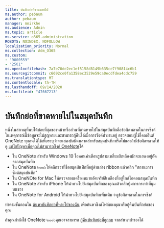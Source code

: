 ```yaml
---
title: บันทึกย่อที่ขาดหายไป
ms.author: pebaum
author: pebaum
manager: mnirkhe
ms.audience: Admin
ms.topic: article
ms.service: o365-administration
ROBOTS: NOINDEX, NOFOLLOW
localization_priority: Normal
ms.collection: Adm_O365
ms.custom:
- "9000559"
- "2501"
ms.openlocfilehash: 7a7e70de2ec1ef5158d8149b635ce7f90814c6b1
ms.sourcegitcommit: c6692ce0fa1358ec3529e59ca0ecdfdea4cdc759
ms.translationtype: MT
ms.contentlocale: th-TH
ms.lasthandoff: 09/14/2020
ms.locfileid: "47667213"
---
```

# <a name="missing-notes-in-notebook"></a>บันทึกย่อที่ขาดหายไปในสมุดบันทึก

หนึ่งในสาเหตุที่พบได้บ่อยที่สุดของหน้าหรือส่วนที่ขาดหายไปในสมุดบันทึกคือข้อผิดพลาดในการซิงค์ ในเหตุการณ์นี้ข้อมูลจะไม่สูญหายและสามารถกู้คืนได้เมื่อการซิงค์ทำงานอยู่ ตรวจสอบผู้ใช้ไคลเอ็นต์ OneNote ทุกคนได้ใช้เพื่อระบุว่าจะแสดงข้อผิดพลาดสำหรับสมุดบันทึกหรือไม่และถ้ามีข้อผิดพลาดให้ดู [แก้ไขปัญหาเมื่อคุณไม่สามารถซิงค์ OneNote](https://support.office.com/article/299495ef-66d1-448f-90c1-b785a6968d45)ได้

- ใน OneNote สำหรับ Windows 10 ไอคอนคำเตือนรูปสามเหลี่ยมสีเหลืองมักจะแสดงอยู่ถัดจากสมุดบันทึก
- ใน OneNote ๒๐๑๖ให้คลิกขวาที่ชื่อสมุดบันทึกที่อยู่ด้านล่าง ribbon แล้วคลิก "สถานะการซิงค์สมุดบันทึก"
- ใน OneNOte for Mac ให้ตรวจสอบเครื่องหมายอัศเจรีย์สีเหลืองที่อยู่ใกล้ไอคอนสมุดบันทึก
- ใน OneNote สำหรับ iPhone ให้นำทางไปยังสมุดบันทึกของคุณแล้วคลิกปุ่มการกระทำที่มุมบนขวา
- ใน OneNote for Android ให้นำทางไปยังสมุดบันทึกเพิ่มเติม->ดูข้อผิดพลาดในการซิงค์

ทำตามขั้นตอนใน [ค้นหาบันทึกย่อที่หายไปของฉัน](https://support.office.com/article/32cb2bd7-afe7-44d2-a711-398a88421287) เพื่อค้นหาซิงค์ไฟล์ของคุณหรือกู้คืนบันทึกย่อของคุณ

ถ้าคุณกำลังใช้ OneNote ๒๐๑๖คุณอาจสามารถ [กู้คืนบันทึกย่อที่ถูกลบ](https://support.office.com/article/32ed1036-74fd-4c21-bc28-033a486e6b14) จากสำเนาสำรองได้